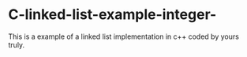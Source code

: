 # C-linked-list-example-integer-
This is a example of a linked list implementation in c++ coded by yours truly.
